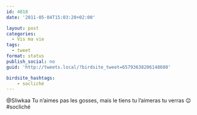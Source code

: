 ```yaml
---
id: 4018
date: '2011-05-04T15:03:20+02:00'

layout: post
categories:
  - Vis ma vie
tags:
  - tweet
format: status
publish_social: no
guid: 'http://tweets.local/?birdsite_tweet=65793638206148608'

birdsite_hashtags:
    - socliché
---
```


@Sliwkaa Tu n’aimes pas les gosses, mais le tiens tu l’aimeras tu verras 😉 #socliché